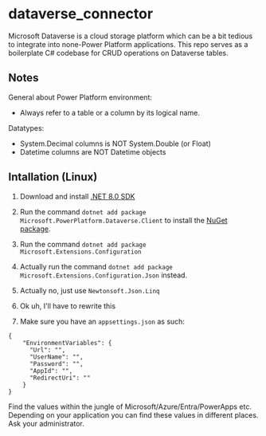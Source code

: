 # dataverse_connector

Microsoft Dataverse is a cloud storage platform which can be a bit tedious to integrate into none-Power Platform applications. This repo serves as a boilerplate C# codebase for CRUD operations on Dataverse tables.

## Notes

General about Power Platform environment:

- Always refer to a table or a column by its logical name.

Datatypes:

- System.Decimal columns is NOT System.Double (or Float)
- Datetime columns are NOT Datetime objects

## Intallation (Linux)

1. Download and install [.NET 8.0 SDK](https://dotnet.microsoft.com/en-us/download)

2. Run the command `dotnet add package Microsoft.PowerPlatform.Dataverse.Client` to install the [NuGet package](https://www.nuget.org/packages/Microsoft.PowerPlatform.Dataverse.Client).

3. Run the command `dotnet add package Microsoft.Extensions.Configuration`

4. Actually run the command `dotnet add package Microsoft.Extensions.Configuration.Json` instead.

5. Actually no, just use `Newtonsoft.Json.Linq`

6. Ok uh, I'll have to rewrite this

7. Make sure you have an `appsettings.json` as such:

```
{
    "EnvironmentVariables": {
      "Url": "",
      "UserName": "",
      "Password": "",
      "AppId": "",
      "RedirectUri": ""
    }
}
```

Find the values within the jungle of Microsoft/Azure/Entra/PowerApps etc. Depending on your application you can find these values in different places. Ask your administrator.

